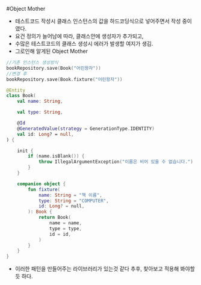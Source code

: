 #Object Mother

- 테스트코드 작성시 클래스 인스턴스의 값을 하드코딩식으로 넣어주면서 작성 중이였다.
- 요건 정의가 늘어남에 따라, 클래스안에 생성자가 추가되고,
- 수많은 테스트코드의 클래스 생성시 에러가 발생할 여지가 생김.
- 그로인해 알게된 Object Mother
```kotlin
//기존 인스턴스 생성방식
bookRepository.save(Book("어린왕자"))
//변경 후
bookRepository.save(Book.fixture("어린왕자"))

@Entity
class Book(
    val name: String,

    val type: String,

    @Id
    @GeneratedValue(strategy = GenerationType.IDENTITY)
    val id: Long? = null,
) {

    init {
        if (name.isBlank()) {
            throw IllegalArgumentException("이름은 비어 있을 수 없습니다.")
        }
    }

    companion object {
        fun fixture(
            name: String = "책 이름",
            type: String = "COMPUTER",
            id: Long? = null,
        ): Book {
            return Book(
                name = name,
                type = type,
                id = id,
            )
        }
    }
}
```
- 이러한 패턴을 만들어주는 라이브러리가 있는것 같다 추후, 찾아보고 적용해 봐야할듯 하다.

